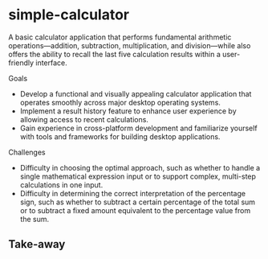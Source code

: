 # simple-calculator

A basic calculator application that performs fundamental arithmetic operations—addition, subtraction, multiplication, and division—while also offers the ability to recall the last five calculation results within a user-friendly interface.


Goals
- Develop a functional and visually appealing calculator application that operates smoothly across major desktop operating systems.
- Implement a result history feature to enhance user experience by allowing access to recent calculations.
- Gain experience in cross-platform development and familiarize yourself with tools and frameworks for building desktop applications.


Challenges
- Difficulty in choosing the optimal approach, such as whether to handle a single mathematical expression input or to support complex, multi-step calculations in one input.
- Difficulty in determining the correct interpretation of the percentage sign, such as whether to subtract a certain percentage of the total sum or to subtract a fixed amount equivalent to the percentage value from the sum. 


Take-away
-
